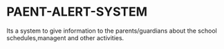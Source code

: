 # PAENT-ALERT-SYSTEM
Its a system to give information to the parents/guardians about the school schedules,managent and other activities.
